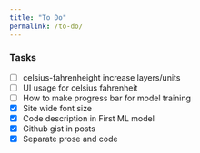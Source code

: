 ```yaml
---
title: "To Do"
permalink: /to-do/
---
```

### Tasks

- [ ] celsius-fahrenheight increase layers/units
- [ ] UI usage for celsius fahrenheit
- [ ] How to make progress bar for model training
- [x] Site wide font size
- [x] Code description in First ML model
- [x] Github gist in posts
- [X] Separate prose and code